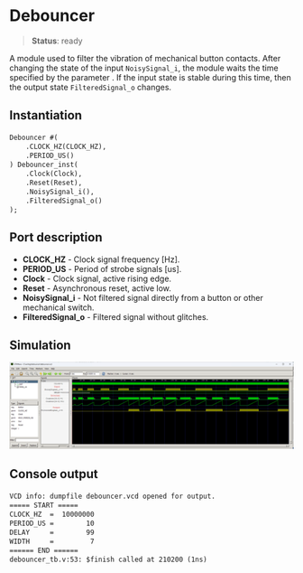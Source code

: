 # Debouncer

>**Status**: ready

A module used to filter the vibration of mechanical button contacts. After changing the state of the input `NoisySignal_i`, the module waits the time specified by the parameter . If the input state is stable during this time, then the output state `FilteredSignal_o` changes.

## Instantiation

	Debouncer #(
		.CLOCK_HZ(CLOCK_HZ),
		.PERIOD_US()
	) Debouncer_inst(
		.Clock(Clock),
		.Reset(Reset),
		.NoisySignal_i(),
		.FilteredSignal_o()
	);

## Port description

+ **CLOCK_HZ** - Clock signal frequency [Hz].
+ **PERIOD_US** - Period of strobe signals [us].
+ **Clock** - Clock signal, active rising edge.
+ **Reset** - Asynchronous reset, active low.
+ **NoisySignal_i** - Not filtered signal directly from a button or other mechanical switch.
+ **FilteredSignal_o** - Filtered signal without glitches.

## Simulation

![Simulation](simulation.png "Simulation")

## Console output

	VCD info: dumpfile debouncer.vcd opened for output.
	===== START =====
	CLOCK_HZ  =  10000000
	PERIOD_US =        10
	DELAY     =        99
	WIDTH     =         7
	====== END ======
	debouncer_tb.v:53: $finish called at 210200 (1ns)
